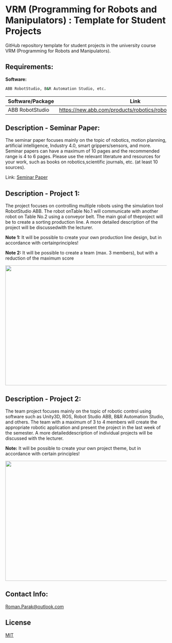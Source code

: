 # VRM (Programming for Robots and Manipulators) : Template for Student Projects
GitHub repository template for student projects in the university course VRM (Programming for Robots and Manipulators).

## Requirements:

**Software:**
```bash
ABB RobotStudio, B&R Automation Studio, etc.
```

| Software/Package      | Link                                                                                  |
| --------------------- | ------------------------------------------------------------------------------------- |
| ABB RobotStudio       | https://new.abb.com/products/robotics/robotstudio/downloads                           |

## Description - Seminar Paper:

The seminar paper focuses mainly on the topic of robotics, motion planning, artificial intelligence, Industry 4.0, smart grippers/sensors, and more. Seminar papers can have a maximum of 10 pages and the recommended range is 4 to 6 pages. Please use the relevant literature and resources for your work, such as books on robotics,scientific journals, etc. (at least 10 sources).

Link: [Seminar Paper](https://github.com/rparak/VRM_GitHub_Template_Student/tree/main/Seminar_Paper)

## Description - Project 1:

The project focuses on controlling multiple robots using the simulation tool RobotStudio ABB. The robot onTable No.1 will communicate with another robot on Table No.2 using a conveyor belt. The main goal of theproject will be to create a sorting production line. A more detailed description of the project will be discussedwith the lecturer.

**Note 1:**
It will be possible to create your own production line design, but in accordance with certainprinciples!

**Note 2:**
It will be possible to create a team (max. 3 members), but with a reduction of the maximum score

<p align="center">
<img src=https://github.com/rparak/VRM_GitHub_Template_Student/blob/main/images/project_PF.png width="700" height="375">
</p>

## Description - Project 2:

The team project focuses mainly on the topic of robotic control using software such as Unity3D, ROS, Robot Studio ABB, B&R Automation Studio, and others. The team with a maximum of 3 to 4 members will create the appropriate robotic application and present the project in the last week of the semester. A more detaileddescription of individual projects will be discussed with the lecturer.

**Note:** 
It will be possible to create your own project theme, but in accordance with certain principles!

<p align="center">
<img src=https://github.com/rparak/VRM_GitHub_Template_Student/blob/main/images/project_2b.png width="700" height="375">
</p>

## Contact Info:
Roman.Parak@outlook.com

## License
[MIT](https://choosealicense.com/licenses/mit/)
